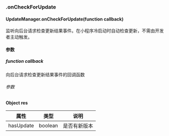 ### .onCheckForUpdate

#### UpdateManager.onCheckForUpdate(function callback)

监听向后台请求检查更新结果事件。在小程序冷启动时自动检查更新，不需由开发者主动触发。

#### 参数

##### function callback

向后台请求检查更新结果事件的回调函数

###### 参数

**Object res**

属性        | 类型      | 说明    
--------- | ------- | ------
hasUpdate | boolean | 是否有新版本
